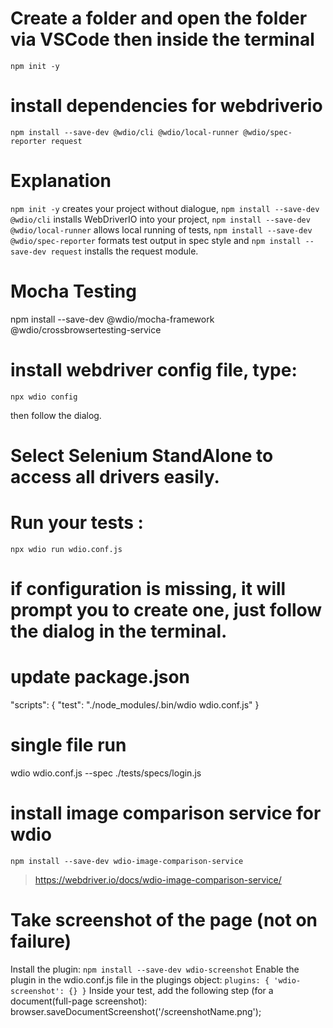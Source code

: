 
# Create a folder and open the folder via VSCode then inside the terminal
`npm init -y`

# install dependencies for webdriverio

`npm install --save-dev @wdio/cli @wdio/local-runner @wdio/spec-reporter request`

# Explanation
`npm init -y` creates your project without dialogue, 
`npm install --save-dev @wdio/cli` installs WebDriverIO into your project, 
`npm install --save-dev @wdio/local-runner` allows local running of tests, 
`npm install --save-dev @wdio/spec-reporter` formats test output in spec style and 
`npm install --save-dev request` installs the request module.


# Mocha Testing
npm install --save-dev @wdio/mocha-framework @wdio/crossbrowsertesting-service

# install webdriver config file, type:
`npx wdio config` 

then follow the dialog.

# Select Selenium StandAlone to access all drivers easily.

# Run your tests : 
`npx wdio run wdio.conf.js`

# if configuration is missing, it will prompt you to create one, just follow the dialog in the terminal.

# update package.json

"scripts": {
    "test": "./node_modules/.bin/wdio wdio.conf.js"
}

# single file run
wdio wdio.conf.js --spec ./tests/specs/login.js

# install image comparison service for wdio
`npm install --save-dev wdio-image-comparison-service`
> https://webdriver.io/docs/wdio-image-comparison-service/

# Take screenshot of the page (not on failure)
Install the plugin: `npm install --save-dev wdio-screenshot` 
Enable the plugin in the wdio.conf.js file in the plugings object: `plugins: { 'wdio-screenshot': {} }`
Inside your test, add the following step (for a document(full-page screenshot): browser.saveDocumentScreenshot('<screenShotsPath>/screenshotName.png');